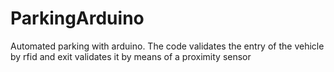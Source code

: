 # ParkingArduino
Automated parking with arduino. The code validates the entry of the vehicle by rfid and exit validates it by means of a proximity sensor
